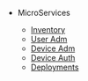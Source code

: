 * MicroServices

  * <a href="/mender-python/inventory/">Inventory</a>
  * <a href="/mender-python/useradm/">User Adm</a>
  * <a href="/mender-python/deviceadm/">Device Adm</a>
  * <a href="/mender-python/deviceauth/">Device Auth</a>
  * <a href="/mender-python/deployments/">Deployments</a>

